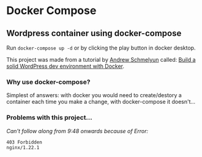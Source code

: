 # Docker Compose

## Wordpress container using docker-compose

Run `docker-compose up -d` or by clicking the play button in docker desktop.

This project was made from a tutorial by [Andrew Schmelyun](https://www.youtube.com/@aschmelyun) called: [Build a solid WordPress dev environment with Docker](https://www.youtube.com/watch?v=kIqWxjDj4IU).

### Why use docker-compose?

Simplest of answers: with docker you would need to create/destory a container each time you make a change, with docker-compose it doesn't...

### Problems with this project...

*Can't follow along from 9:48 onwards because of Error:*

```
403 Forbidden
nginx/1.22.1
```